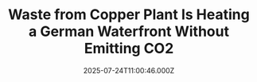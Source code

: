 ---
title: "Waste from Copper Plant Is Heating a German Waterfront Without Emitting CO2"
date: 2025-07-24T11:00:46.000Z
category: Human Kindness
externalLink: "https://www.goodnewsnetwork.org/waste-from-copper-plant-is-heating-a-german-waterfront-without-emitting-co2/"
image: ""
excerpt: "A Hamburg copper smelter is showing that with a little innovation, it’s possible to heat the city’s water without heating up the climate. Aurubis produces 400,000 tons of pure copper every year, every ounce of which generates molecular heat that is channeled into a nearby heating system. This provides hot water for around 28,000 homes […] The post Waste from…"
---